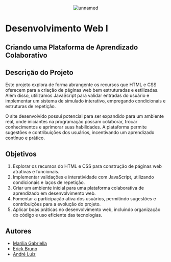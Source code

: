 <div align="center">

![unnamed](https://mir-s3-cdn-cf.behance.net/projects/404/a7563b49251985.Y3JvcCw3MzIsNTczLDEzNyww.png)

</div>

# Desenvolvimento Web I 

## Criando uma Plataforma de Aprendizado Colaborativo

## Descrição do Projeto
Este projeto explora de forma abrangente os recursos que HTML e CSS oferecem para a criação de páginas web bem estruturadas e estilizadas. Além disso, utilizamos JavaScript para validar entradas do usuário e implementar um sistema de simulado interativo, empregando condicionais e estruturas de repetição.

O site desenvolvido possui potencial para ser expandido para um ambiente real, onde iniciantes na programação possam colaborar, trocar conhecimentos e aprimorar suas habilidades. A plataforma permite sugestões e contribuições dos usuários, incentivando um aprendizado contínuo e prático.

## Objetivos

1. Explorar os recursos do HTML e CSS para construção de páginas web atrativas e funcionais.
2. Implementar validações e interatividade com JavaScript, utilizando condicionais e laços de repetição.
3. Criar um ambiente inicial para uma plataforma colaborativa de aprendizado em desenvolvimento web.
4. Fomentar a participação ativa dos usuários, permitindo sugestões e contribuições para a evolução do projeto.
5. Aplicar boas práticas no desenvolvimento web, incluindo organização do código e uso eficiente das tecnologias.

## Autores
- [Marília Gabriella](https://github.com/gabriellamarinho)
- [Erick Bruno](https://github.com/Euerickbruno)
- [André Luiz](https://github.com/dedecode)

